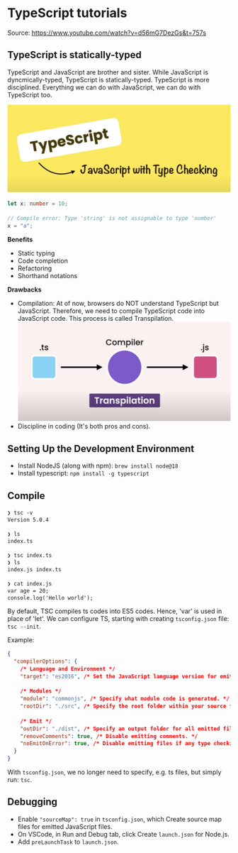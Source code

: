 # TypeScript tutorials

Source: https://www.youtube.com/watch?v=d56mG7DezGs&t=757s

## TypeScript is statically-typed

TypeScript and JavaScript are brother and sister. While JavaScript is dyncmically-typed,
TypeScript is statically-typed. TypeScript is more disciplined. Everything we can do with
JavaScript, we can do with TypeScript too.

![TypeScript is statically typed](docs/typescript-is-statically-typed.png)

```ts
let x: number = 10;

// Compile error: Type 'string' is not assignable to type 'number'
x = "a";
```

**Benefits**

- Static typing
- Code completion
- Refactoring
- Shorthand notations

**Drawbacks**

- Compilation: At of now, browsers do NOT understand TypeScript but JavaScript.
  Therefore, we need to compile TypeScript code into JavaScript code. This process
  is called Transpilation.
  ![Transpilation](docs/typescript-transpilation.png)
- Discipline in coding (It's both pros and cons).

## Setting Up the Development Environment
- Install NodeJS (along with npm): `brew install node@18`
- Install typescript: `npm install -g typescript`

## Compile

```shell
❯ tsc -v
Version 5.0.4

❯ ls
index.ts

❯ tsc index.ts
❯ ls
index.js index.ts

❯ cat index.js
var age = 20;
console.log('Hello world');
```

By default, TSC compiles ts codes into ES5 codes. Hence, 'var' is used in place of 'let'.
We can configure TS, starting with creating `tsconfig.json` file: `tsc --init`.

Example:
```json
{
  "compilerOptions": {
    /* Language and Environment */
    "target": "es2016", /* Set the JavaScript language version for emitted JavaScript and include compatible library declarations. */

    /* Modules */
    "module": "commonjs", /* Specify what module code is generated. */
    "rootDir": "./src", /* Specify the root folder within your source files. */

    /* Emit */
    "outDir": "./dist", /* Specify an output folder for all emitted files. */
    "removeComments": true, /* Disable emitting comments. */
    "noEmitOnError": true, /* Disable emitting files if any type checking errors are reported. */
  }
}
```

With `tsconfig.json`, we no longer need to specify, e.g. ts files, but simply run: `tsc`.

## Debugging
- Enable `"sourceMap": true` in `tsconfig.json`, which Create source map files for
  emitted JavaScript files.
- On VSCode, in Run and Debug tab, click Create `launch.json` for Node.js.
- Add `preLaunchTask` to `launch.json`.